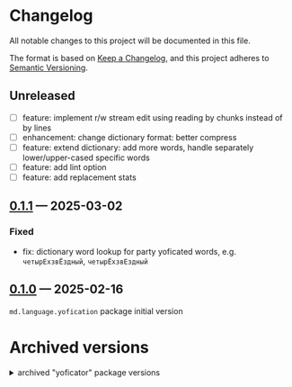 # Changelog

All notable changes to this project will be documented in this file.

The format is based on [Keep a Changelog](https://keepachangelog.com/en/1.1.0/),
and this project adheres to [Semantic Versioning](https://semver.org/spec/v2.0.0.html).

## Unreleased

- [ ] feature: implement r/w stream edit using reading by chunks instead of by lines 
- [ ] enhancement: change dictionary format: better compress
- [ ] feature: extend dictionary: add more words, handle separately lower/upper-cased specific words
- [ ] feature: add lint option
- [ ] feature: add replacement stats

## [0.1.1] — 2025-03-02
### Fixed

- fix: dictionary word lookup for party yoficated words, e.g. `четырЕхзвЁздный`, `четырЁхзвЕздный`

## [0.1.0] — 2025-02-16

`md.language.yofication` package initial version

# Archived versions

<details><summary>archived "yoficator" package versions</summary>

## 0.1.7 — 2025-02-15
### Changed

- [x] replace dictionary file with bz2-archived version (decrease file size in 8.1 times)

## 0.1.6 — 2025-02-15
### Changed

- [x] optimize regexp pattern

## 0.1.5 — 2025-02-15
### Changed

- [x] refactoring: dictionary file renamed: `yoficator/_data/yoficator.dic` to `yoficator/_data/dictionary.ru_RU.txt`

## 0.1.4 — 2025-02-15
### Changed

- [x] upgrade to python3

## 0.1.3 — 2025-02-15
### Removed

- [x] refuse from `regex` as dependency in favor of standard `re`

## 0.1.2 — 2025-02-15
### Removed

- [x] remove unused `pprint` statement

## 0.1.1 — 2025-02-15
### Removed

- [x] remove "tests" (demo) functionality

## 0.1.0 — 2025-02-15
### Added

- [x] added `changelog`, `license` files

### Changed

- [x] refactoring: project directory structure changed, added `setup.py` file for packaging

## Unversioned — 2015-11-17

Initial release

</details>

[0.1.1]: https://github.com/md-py/md.language.yofication/releases/tag/0.1.1
[0.1.0]: https://github.com/md-py/md.language.yofication/releases/tag/0.1.0

